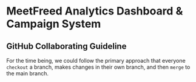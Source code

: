 # MeetFreed Analytics Dashboard & Campaign System

## GitHub Collaborating Guideline

For the time being, we could follow the primary approach that everyone `checkout` a branch, makes changes in their own branch, and then `merge` to the main branch.
